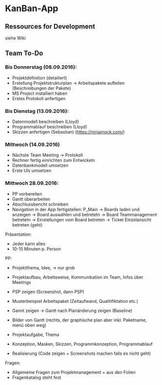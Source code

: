 # KanBan-App

## Ressources for Development

siehe Wiki


## Team To-Do

### Bis Donnerstag (08.09.2016):

- Projektdefinition (detailiert)
- Erstellung Projektstrukturplan -> Arbeitspakete aufteilen (Beschreibungen der Pakete)
- MS Project installiert haben
- Erstes Protokoll anfertigen

### Bis Dienstag (13.09.2016):

- Datenmodell beschreiben (Lloyd)
- Programmablauf beschreiben (Lloyd)
- Skizzen anfertigen (Sebastian) (https://ninjamock.com/)

### Mittwoch (14.09.2016)

- Nächste Team Meeting -> Protokoll
- Rechner fertig einrichten zum Entwickeln
- Datenbankmodell umsetzen
- Erste UIs umsetzen
 
### Mittwoch 28.09.2016:

- PP vorbereiten
- Gantt überarbeiten
- Abschlussbericht schreiben
- Navigation in der App fertigstellen:
P_Main -> Boards laden und anzeigen	-> Board auswählen und betretetn 		-> Board Teammanagement betretetn
																			-> Einstellungen vom Board betreten
																			-> Ticket Einzelansicht betreten (geht)

Präsentation:
- Jeder kann alles
- 10-15 Minuten p. Person

PP:
- Projektthema, Idee, -> nur grob
- Projektaufbau, Arbeitsweise, Kommunikation im Team, Infos über Meetings
- PSP zeigen (Screenshot, dann PSP)
- Musterbeispiel Arbeitspaket (Zeitaufwand, Qualitifiktation etc.)
- Gannt zeigen -> Gantt nach Planänderung zeigen (Baseline)
- Bilder von Gantt (rechts, der graphische plan aber inkl. Paketname, menü oben weg)

- Projektaufgabe, Thema
- Konzeption, Masken, Skizzen, Programmkonzeption, Programmablauf
- Realisierung (Code zeigen + Screenshots machen falls es nicht geht)


Fragen:
- Allgemeine Fragen zum Projektmanagement + aus den Folien
- Fragenkatalog steht fest




